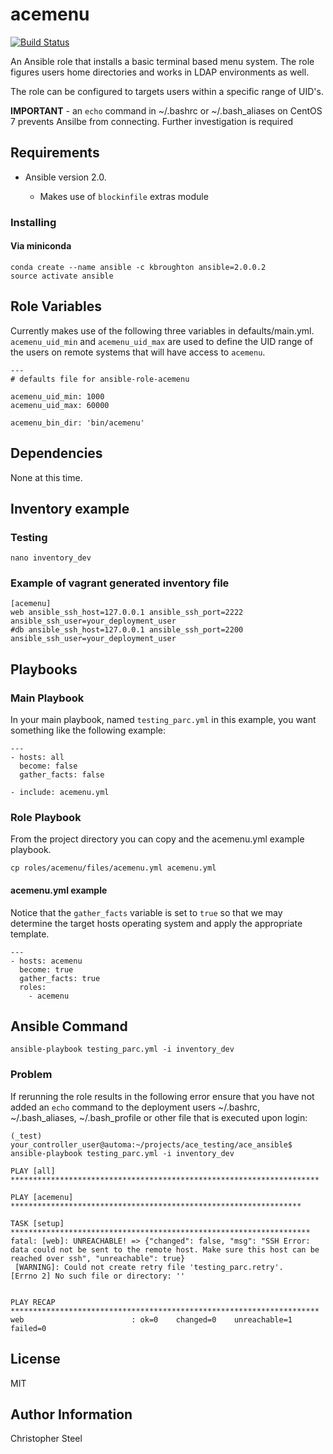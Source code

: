 acemenu
=======

[![Build Status](https://travis-ci.org/cjsteel/ansible-role-acemenu.svg?branch=master)](https://travis-ci.org/cjsteel/ansible-role-acemenu)

An Ansible role that installs a basic terminal based menu system. The role figures users home directories and works in LDAP environments as well.

The role can be configured to targets users within a specific range of UID's.

**IMPORTANT** - an `echo` command in ~/.bashrc or ~/.bash_aliases on CentOS 7 prevents Ansilbe from connecting. Further investigation is required

Requirements
------------

* Ansible version 2.0.

    * Makes use of `blockinfile` extras module

### Installing

#### Via miniconda

    conda create --name ansible -c kbroughton ansible=2.0.0.2
    source activate ansible

Role Variables
--------------

Currently makes use of the following three variables in defaults/main.yml. `acemenu_uid_min` and `acemenu_uid_max` are used to define the UID range of the users on remote systems that will have access to `acemenu`.

    ---
    # defaults file for ansible-role-acemenu
    
    acemenu_uid_min: 1000
    acemenu_uid_max: 60000
    
    acemenu_bin_dir: 'bin/acemenu'

Dependencies
------------

None at this time.

Inventory example
-----------------

### Testing

    nano inventory_dev

### Example of vagrant generated inventory file

    [acemenu]
    web ansible_ssh_host=127.0.0.1 ansible_ssh_port=2222 ansible_ssh_user=your_deployment_user
    #db ansible_ssh_host=127.0.0.1 ansible_ssh_port=2200 ansible_ssh_user=your_deployment_user

Playbooks
---------

### Main Playbook

In your main playbook, named `testing_parc.yml` in this example, you want something like the following example:

    ---
    - hosts: all
      become: false
      gather_facts: false
    
    - include: acemenu.yml

### Role Playbook

From the project directory you can copy and the acemenu.yml example playbook.

    cp roles/acemenu/files/acemenu.yml acemenu.yml

#### acemenu.yml example

Notice that the `gather_facts` variable is set to `true` so that we may determine the target hosts operating system and apply the appropriate template.

    ---
    - hosts: acemenu
      become: true
      gather_facts: true
      roles:
        - acemenu

Ansible Command
---------------

    ansible-playbook testing_parc.yml -i inventory_dev

### Problem

If rerunning the role results in the following error ensure that you have not added an `echo` command to the deployment users ~/.bashrc, ~/.bash_aliases, ~/.bash_profile or other file that is executed upon login:

    (_test) your_controller_user@automa:~/projects/ace_testing/ace_ansible$ ansible-playbook testing_parc.yml -i inventory_dev
    
    PLAY [all] *********************************************************************
    
    PLAY [acemenu] *****************************************************************
    
    TASK [setup] *******************************************************************
    fatal: [web]: UNREACHABLE! => {"changed": false, "msg": "SSH Error: data could not be sent to the remote host. Make sure this host can be reached over ssh", "unreachable": true}
     [WARNING]: Could not create retry file 'testing_parc.retry'.         [Errno 2] No such file or directory: ''
    
    
    PLAY RECAP *********************************************************************
    web                        : ok=0    changed=0    unreachable=1    failed=0

License
-------

MIT

Author Information
------------------

Christopher Steel
